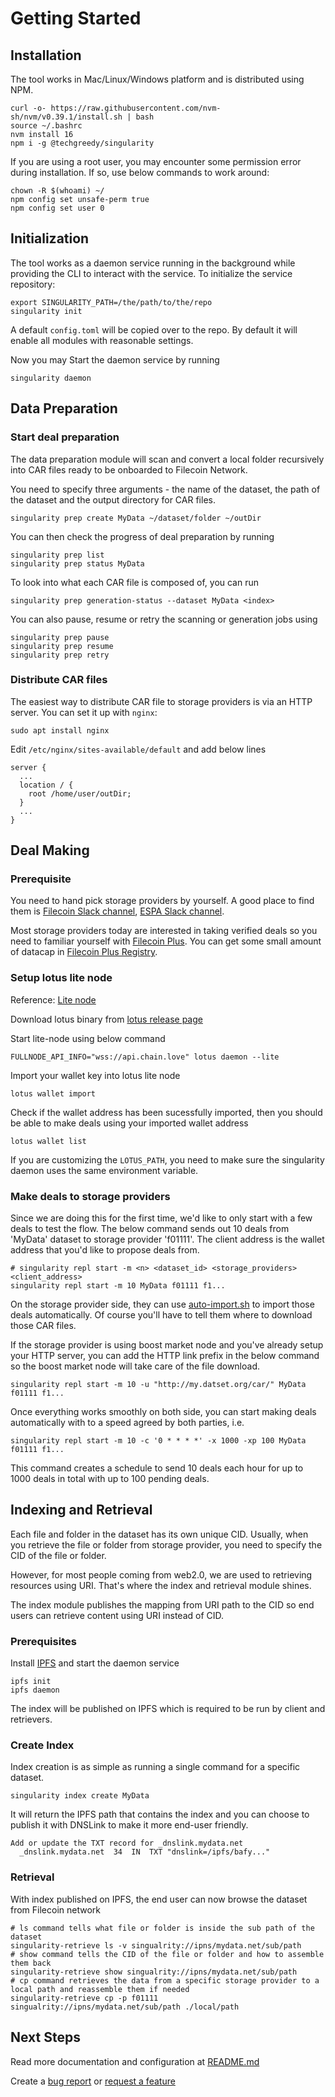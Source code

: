 # Getting Started

## Installation
The tool works in Mac/Linux/Windows platform and is distributed using NPM.
```shell
curl -o- https://raw.githubusercontent.com/nvm-sh/nvm/v0.39.1/install.sh | bash
source ~/.bashrc
nvm install 16
npm i -g @techgreedy/singularity
```
If you are using a root user, you may encounter some permission error during installation. If so, use below commands to work around:
```shell
chown -R $(whoami) ~/
npm config set unsafe-perm true
npm config set user 0
```

## Initialization
The tool works as a daemon service running in the background while providing the CLI to interact with the service. To initialize the service repository:
```shell
export SINGULARITY_PATH=/the/path/to/the/repo
singularity init
```
A default `config.toml` will be copied over to the repo. By default it will enable all modules with reasonable settings.

Now you may Start the daemon service by running
```shell
singularity daemon
```

## Data Preparation
### Start deal preparation
The data preparation module will scan and convert a local folder recursively into CAR files ready to be onboarded to Filecoin Network. 

You need to specify three arguments - the name of the dataset, the path of the dataset and the output directory for CAR files.
```shell
singularity prep create MyData ~/dataset/folder ~/outDir 
```
You can then check the progress of deal preparation by running
```shell
singularity prep list
singularity prep status MyData
```
To look into what each CAR file is composed of, you can run
```shell
singularity prep generation-status --dataset MyData <index>
```
You can also pause, resume or retry the scanning or generation jobs using
```shell
singularity prep pause
singularity prep resume
singularity prep retry
```

### Distribute CAR files
The easiest way to distribute CAR file to storage providers is via an HTTP server. You can set it up with `nginx`:
```shell
sudo apt install nginx
```
Edit `/etc/nginx/sites-available/default` and add below lines
```
server {
  ...
  location / {
    root /home/user/outDir;
  }
  ...
}
```

## Deal Making
### Prerequisite
You need to hand pick storage providers by yourself. A good place to find them is [Filecoin Slack channel](filecoinproject.slack.com), [ESPA Slack channel](web3espa.slack.com).

Most storage providers today are interested in taking verified deals so you need to familiar yourself with [Filecoin Plus](https://github.com/filecoin-project/filecoin-plus-client-onboarding).
You can get some small amount of datacap in [Filecoin Plus Registry](https://plus.fil.org/).

### Setup lotus lite node
Reference: [Lite node](https://lotus.filecoin.io/lotus/install/lotus-lite/)

Download lotus binary from [lotus release page](https://github.com/filecoin-project/lotus/releases)

Start lite-node using below command
```shell
FULLNODE_API_INFO="wss://api.chain.love" lotus daemon --lite
```

Import your wallet key into lotus lite node
```shell
lotus wallet import
```

Check if the wallet address has been sucessfully imported, then you should be able to make deals using your imported wallet address
```shell
lotus wallet list
```
If you are customizing the `LOTUS_PATH`, you need to make sure the singularity daemon uses the same environment variable.

### Make deals to storage providers
Since we are doing this for the first time, we'd like to only start with a few deals to test the flow. The below command sends out 10 deals from 'MyData' dataset to storage provider 'f01111'. The client address is the wallet address that you'd like to propose deals from. 
```shell
# singularity repl start -m <n> <dataset_id> <storage_providers> <client_address>
singularity repl start -m 10 MyData f01111 f1...
```
On the storage provider side, they can use [auto-import.sh](https://github.com/tech-greedy/singularity/blob/main/scripts/auto-import.sh) to import those deals automatically. Of course you'll have to tell them where to download those CAR files.

If the storage provider is using boost market node and you've already setup your HTTP server, you can add the HTTP link prefix in the below command so the boost market node will take care of the file download.
```shell
singularity repl start -m 10 -u "http://my.datset.org/car/" MyData f01111 f1...
```
Once everything works smoothly on both side, you can start making deals automatically with to a speed agreed by both parties, i.e.
```shell
singularity repl start -m 10 -c '0 * * * *' -x 1000 -xp 100 MyData f01111 f1...
```
This command creates a schedule to send 10 deals each hour for up to 1000 deals in total with up to 100 pending deals. 

## Indexing and Retrieval
Each file and folder in the dataset has its own unique CID. Usually, when you retrieve the file or folder from storage provider, you need to specify the CID of the file or folder.

However, for most people coming from web2.0, we are used to retrieving resources using URI. That's where the index and retrieval module shines.

The index module publishes the mapping from URI path to the CID so end users can retrieve content using URI instead of CID.

### Prerequisites
Install [IPFS](https://docs.ipfs.tech/install/) and start the daemon service
```shell
ipfs init
ipfs daemon
```
The index will be published on IPFS which is required to be run by client and retrievers.

### Create Index
Index creation is as simple as running a single command for a specific dataset. 
```shell
singularity index create MyData
```
It will return the IPFS path that contains the index and you can choose to publish it with DNSLink to make it more end-user friendly.
```
Add or update the TXT record for _dnslink.mydata.net
  _dnslink.mydata.net  34  IN  TXT "dnslink=/ipfs/bafy..."
```

### Retrieval
With index published on IPFS, the end user can now browse the dataset from Filecoin network
```shell
# ls command tells what file or folder is inside the sub path of the dataset
singularity-retrieve ls -v singualrity://ipns/mydata.net/sub/path
# show command tells the CID of the file or folder and how to assemble them back 
singularity-retrieve show singualrity://ipns/mydata.net/sub/path
# cp command retrieves the data from a specific storage provider to a local path and reassemble them if needed
singularity-retrieve cp -p f01111 singualrity://ipns/mydata.net/sub/path ./local/path
```

## Next Steps
Read more documentation and configuration at [README.md](./README.md)

Create a [bug report](https://github.com/tech-greedy/singularity/issues/new?labels=bug&template=bug_report.md&title=) or [request a feature](https://github.com/tech-greedy/singularity/issues/new?labels=enhancement&template=feature_request.md&title=)


